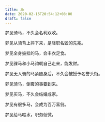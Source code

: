 ```yaml
---
title: 马
date: 2020-02-15T20:54:12+08:00
draft: false
---
```


梦见骑马，不久会名利双收。


梦见从骑背上摔下来，是降职名毁的先兆。


梦见全身披挂的马，会丰衣足食。


梦见骒马和小马驹朝自己走来，能发财。


梦见无人骑的马紧随身后，不久会被授予名誉头衔。


梦见骑马，倒霉的事要到来。


梦见买马，不久会结婚成家。


梦见有很多马，会成为百万富翁。


梦见给马喂水，职务低微。
